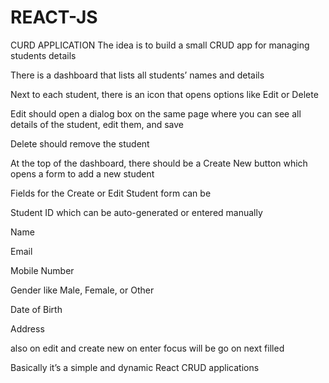 # REACT-JS
CURD APPLICATION 
The idea is to build a small CRUD app for managing students details 

There is a dashboard that lists all students’ names and details 

Next to each student, there is an icon that opens options like Edit or Delete

Edit should open a dialog box on the same page where you can see all details of the student, edit them, and save

Delete should remove the student

At the top of the dashboard, there should be a Create New button which opens a form to add a new student

Fields for the Create or Edit Student form can be

Student ID which can be auto-generated or entered manually

Name

Email

Mobile Number

Gender like Male, Female, or Other

Date of Birth

Address

also on edit and create new on enter focus will be go on next filled 

Basically it’s a simple and dynamic React CRUD applications
